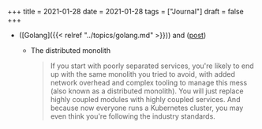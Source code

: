 +++
title = 2021-01-28
date = 2021-01-28
tags = ["Journal"]
draft = false
+++

-   ([Golang]({{< relref "../topics/golang.md" >}})) and ([post](https://threedots.tech/post/things-to-know-about-dry/))
    -   The distributed monolith

        > If you start with poorly separated services, you're likely to end up with the same monolith you tried to avoid, with added network overhead and complex tooling to manage this mess (also known as a distributed monolith). You will just replace highly coupled modules with highly coupled services. And because now everyone runs a Kubernetes cluster, you may even think you're following the industry standards.
